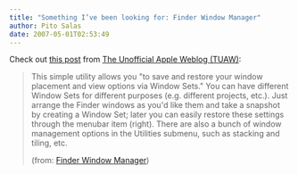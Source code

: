 ```yaml
---
title: "Something I’ve been looking for: Finder Window Manager"
author: Pito Salas
date: 2007-05-01T02:53:49
---
```




Check out [this
post](<http://feeds.tuaw.com/~r/weblogsinc/tuaw/~3/113219781/>) from [The
Unofficial Apple Weblog (TUAW)](<http://www.tuaw.com>):

> This simple utility allows you "to save and restore your window placement
> and view options via Window Sets." You can have different Window Sets for
> different purposes (e.g. different projects, etc.). Just arrange the Finder
> windows as you'd like them and take a snapshot by creating a Window Set;
> later you can easily restore these settings through the menubar item
> (right). There are also a bunch of window management options in the
> Utilities submenu, such as stacking and tiling, etc.
>
> (from: [Finder Window
> Manager](<http://feeds.tuaw.com/~r/weblogsinc/tuaw/~3/113219781/>))



